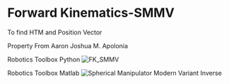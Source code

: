 # Forward Kinematics-SMMV
 To find HTM and Position Vector

 Property From Aaron Joshua M. Apolonia
 
 Robotics Toolbox Python
![FK_SMMV](https://user-images.githubusercontent.com/57609815/170194847-7743b63e-1208-4f8a-a41e-d8a43f76f4e3.jpg)

Robotics Toolbox Matlab
![Spherical Manipulator Modern Variant Inverse](https://user-images.githubusercontent.com/104018603/170195661-e676672d-885d-4038-bbfa-6651d421a561.png)
